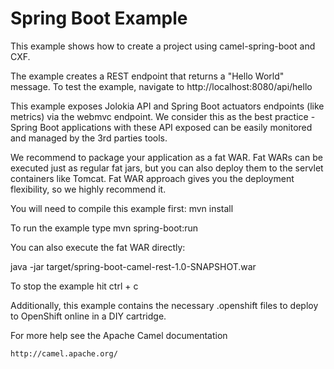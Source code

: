 Spring Boot Example
===================

This example shows how to create a project using camel-spring-boot and CXF.

The example creates a REST endpoint that returns a "Hello World" message. To test the example, navigate to http://localhost:8080/api/hello

This example exposes Jolokia API and Spring Boot actuators endpoints (like metrics) via the webmvc endpoint. We consider
this as the best practice - Spring Boot applications with these API exposed can be easily monitored and managed by the
3rd parties tools.

We recommend to package your application as a fat WAR. Fat WARs can be executed just as regular fat jars, but you can also
deploy them to the servlet containers like Tomcat. Fat WAR approach gives you the deployment flexibility, so we highly
recommend it.

You will need to compile this example first:
  mvn install

To run the example type
  mvn spring-boot:run

You can also execute the fat WAR directly:

  java -jar target/spring-boot-camel-rest-1.0-SNAPSHOT.war

To stop the example hit ctrl + c

Additionally, this example contains the necessary .openshift files to deploy to OpenShift online in a DIY cartridge.

For more help see the Apache Camel documentation

    http://camel.apache.org/

